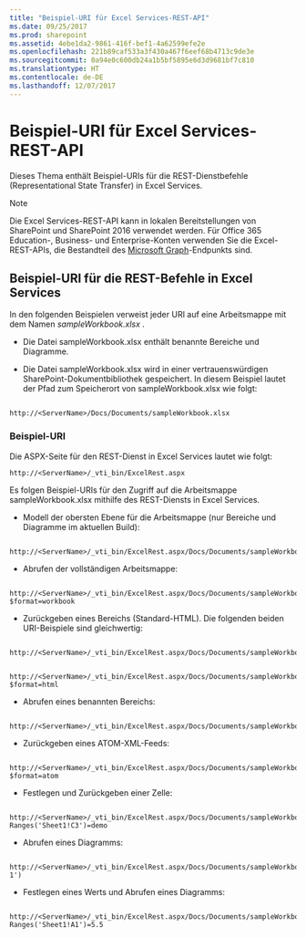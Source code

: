 ```yaml
---
title: "Beispiel-URI für Excel Services-REST-API"
ms.date: 09/25/2017
ms.prod: sharepoint
ms.assetid: 4ebe1da2-9861-416f-bef1-4a62599efe2e
ms.openlocfilehash: 221b89caf533a3f430a467f6eef68b4713c9de3e
ms.sourcegitcommit: 0a94e0c600db24a1b5bf5895e6d3d9681bf7c810
ms.translationtype: HT
ms.contentlocale: de-DE
ms.lasthandoff: 12/07/2017
---
```

# <a name="sample-uri-for-excel-services-rest-api"></a>Beispiel-URI für Excel Services-REST-API

Dieses Thema enthält Beispiel-URIs für die REST-Dienstbefehle (Representational State Transfer) in Excel Services.
  
> [!NOTE]
> Die Excel Services-REST-API kann in lokalen Bereitstellungen von SharePoint und SharePoint 2016 verwendet werden. Für Office 365 Education-, Business- und Enterprise-Konten verwenden Sie die Excel-REST-APIs, die Bestandteil des [Microsoft Graph](http://graph.microsoft.io/en-us/docs/api-reference/v1.0/resources/excel
)-Endpunkts sind.
  
    
    


## <a name="sample-uri-for-rest-commands-in-excel-services"></a>Beispiel-URI für die REST-Befehle in Excel Services

In den folgenden Beispielen verweist jeder URI auf eine Arbeitsmappe mit dem Namen  *sampleWorkbook.xlsx*  .
  
    
    

- Die Datei sampleWorkbook.xlsx enthält benannte Bereiche und Diagramme.
    
  
- Die Datei sampleWorkbook.xlsx wird in einer vertrauenswürdigen SharePoint-Dokumentbibliothek gespeichert. In diesem Beispiel lautet der Pfad zum Speicherort von sampleWorkbook.xlsx wie folgt:
    
```
  
http://<ServerName>/Docs/Documents/sampleWorkbook.xlsx
```


### <a name="sample-uri"></a>Beispiel-URI

Die ASPX-Seite für den REST-Dienst in Excel Services lautet wie folgt: 
  
    
    

```
http://<ServerName>/_vti_bin/ExcelRest.aspx

```

Es folgen Beispiel-URIs für den Zugriff auf die Arbeitsmappe sampleWorkbook.xlsx mithilfe des REST-Diensts in Excel Services.  
  
    
    

- Modell der obersten Ebene für die Arbeitsmappe (nur Bereiche und Diagramme im aktuellen Build):
    
```
  
http://<ServerName>/_vti_bin/ExcelRest.aspx/Docs/Documents/sampleWorkbook.xlsx/model

```

- Abrufen der vollständigen Arbeitsmappe:
    
```
  
http://<ServerName>/_vti_bin/ExcelRest.aspx/Docs/Documents/sampleWorkbook.xlsx/model?$format=workbook

```

- Zurückgeben eines Bereichs (Standard-HTML). Die folgenden beiden URI-Beispiele sind gleichwertig:
    
```
  
http://<ServerName>/_vti_bin/ExcelRest.aspx/Docs/Documents/sampleWorkbook.xlsx/model/Ranges('Sheet1!A1|G5')

```


```
  
http://<ServerName>/_vti_bin/ExcelRest.aspx/Docs/Documents/sampleWorkbook.xlsx/model/Ranges('Sheet1!A1|G5')?$format=html
```

- Abrufen eines benannten Bereichs:
    
```
  http://<ServerName>/_vti_bin/ExcelRest.aspx/Docs/Documents/sampleWorkbook.xlsx/model/Ranges('nameOfTheNamedRange')

```

- Zurückgeben eines ATOM-XML-Feeds:
    
```
  
http://<ServerName>/_vti_bin/ExcelRest.aspx/Docs/Documents/sampleWorkbook.xlsx/model?$format=atom

```

- Festlegen und Zurückgeben einer Zelle:
    
```
  
http://<ServerName>/_vti_bin/ExcelRest.aspx/Docs/Documents/sampleWorkbook.xlsx/model/Ranges('Sheet1!A1|G5')?Ranges('Sheet1!C3')=demo

```

- Abrufen eines Diagramms:
    
```
  
http://<ServerName>/_vti_bin/ExcelRest.aspx/Docs/Documents/sampleWorkbook.xlsx/model/Charts('Chart 1')

```

- Festlegen eines Werts und Abrufen eines Diagramms:
    
```
  
http://<ServerName>/_vti_bin/ExcelRest.aspx/Docs/Documents/sampleWorkbook.xlsx/model/Charts('Chart%201')?Ranges('Sheet1!A1')=5.5

```


